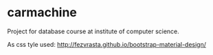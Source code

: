 # carmachine
Project for database course at institute of computer science.


As css tyle used: http://fezvrasta.github.io/bootstrap-material-design/
